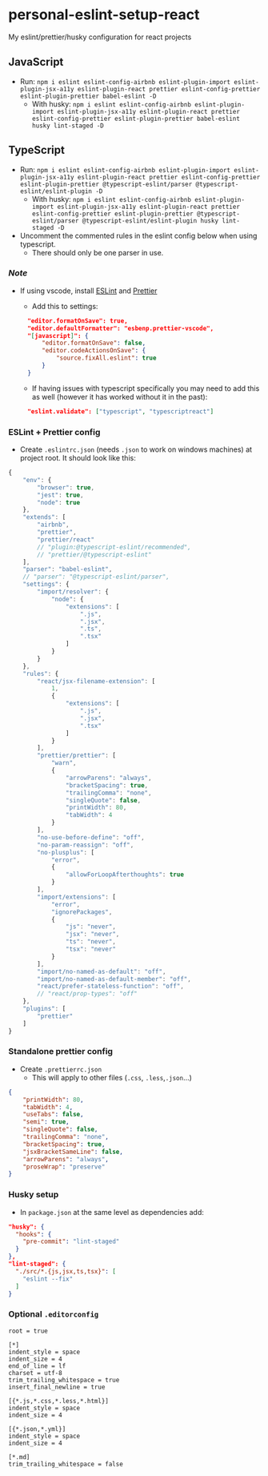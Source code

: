 # personal-eslint-setup-react
My eslint/prettier/husky configuration for react projects

## JavaScript
- Run: `npm i eslint eslint-config-airbnb eslint-plugin-import eslint-plugin-jsx-a11y eslint-plugin-react prettier eslint-config-prettier eslint-plugin-prettier babel-eslint -D`
  - With husky: `npm i eslint eslint-config-airbnb eslint-plugin-import eslint-plugin-jsx-a11y eslint-plugin-react prettier eslint-config-prettier eslint-plugin-prettier babel-eslint husky lint-staged -D`
  
## TypeScript
- Run: `npm i eslint eslint-config-airbnb eslint-plugin-import eslint-plugin-jsx-a11y eslint-plugin-react prettier eslint-config-prettier eslint-plugin-prettier @typescript-eslint/parser @typescript-eslint/eslint-plugin -D`
  - With husky: `npm i eslint eslint-config-airbnb eslint-plugin-import eslint-plugin-jsx-a11y eslint-plugin-react prettier eslint-config-prettier eslint-plugin-prettier @typescript-eslint/parser @typescript-eslint/eslint-plugin husky lint-staged -D`
- Uncomment the commented rules in the eslint config below when using typescript.
  - There should only be one parser in use.

### _Note_
- If using vscode, install [ESLint](https://marketplace.visualstudio.com/items?itemName=dbaeumer.vscode-eslint) and [Prettier](https://marketplace.visualstudio.com/items?itemName=esbenp.prettier-vscode)
  - Add this to settings:
  
  ```json
    "editor.formatOnSave": true,
    "editor.defaultFormatter": "esbenp.prettier-vscode",
    "[javascript]": {
        "editor.formatOnSave": false,
        "editor.codeActionsOnSave": {
            "source.fixAll.eslint": true
        }
    }
  ```
  - If having issues with typescript specifically you may need to add this as well (however it has worked without it in the past):
  ```json
    "eslint.validate": ["typescript", "typescriptreact"]
  ```
### ESLint + Prettier config
- Create `.eslintrc.json` (needs `.json` to work on windows machines) at project root. It should look like this:
```js
{
    "env": {
        "browser": true,
        "jest": true,
        "node": true
    },
    "extends": [
        "airbnb",
        "prettier",
        "prettier/react"
        // "plugin:@typescript-eslint/recommended",
        // "prettier/@typescript-eslint"
    ],
    "parser": "babel-eslint",
    // "parser": "@typescript-eslint/parser",
    "settings": {
        "import/resolver": {
            "node": {
                "extensions": [
                    ".js",
                    ".jsx",
                    ".ts",
                    ".tsx"
                ]
            }
        }
    },
    "rules": {
        "react/jsx-filename-extension": [
            1,
            {
                "extensions": [
                    ".js",
                    ".jsx",
                    ".tsx"
                ]
            }
        ],
        "prettier/prettier": [
            "warn",
            {
                "arrowParens": "always",
                "bracketSpacing": true,
                "trailingComma": "none",
                "singleQuote": false,
                "printWidth": 80,
                "tabWidth": 4
            }
        ],
        "no-use-before-define": "off",
        "no-param-reassign": "off",
        "no-plusplus": [
            "error",
            {
                "allowForLoopAfterthoughts": true
            }
        ],
        "import/extensions": [
            "error",
            "ignorePackages",
            {
                "js": "never",
                "jsx": "never",
                "ts": "never",
                "tsx": "never"
            }
        ],
        "import/no-named-as-default": "off",
        "import/no-named-as-default-member": "off",
        "react/prefer-stateless-function": "off",
        // "react/prop-types": "off"
    },
    "plugins": [
        "prettier"
    ]
}
```

### Standalone prettier config
- Create `.prettierrc.json`
  - This will apply to other files (`.css`, `.less`,`.json`...)
```json
{
    "printWidth": 80,
    "tabWidth": 4,
    "useTabs": false,
    "semi": true,
    "singleQuote": false,
    "trailingComma": "none",
    "bracketSpacing": true,
    "jsxBracketSameLine": false,
    "arrowParens": "always",
    "proseWrap": "preserve"
}
```

### Husky setup
- In `package.json` at the same level as dependencies add:
```json
"husky": {
  "hooks": {
    "pre-commit": "lint-staged"
  }
},
"lint-staged": {
  "./src/*.{js,jsx,ts,tsx}": [
    "eslint --fix"
  ]
}
```

### Optional `.editorconfig`
```
root = true

[*]
indent_style = space
indent_size = 4
end_of_line = lf
charset = utf-8
trim_trailing_whitespace = true
insert_final_newline = true

[{*.js,*.css,*.less,*.html}]
indent_style = space
indent_size = 4

[{*.json,*.yml}]
indent_style = space
indent_size = 4

[*.md]
trim_trailing_whitespace = false
```
